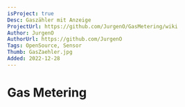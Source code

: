 ```yaml
---
isProject: true
Desc: Gaszähler mit Anzeige
ProjectUrl: https://github.com/JurgenO/GasMetering/wiki
Author: JurgenO
AuthorUrl: https://github.com/JurgenO
Tags: OpenSource, Sensor
Thumb: GasZaehler.jpg
Added: 2022-12-28
---
```


# Gas Metering
